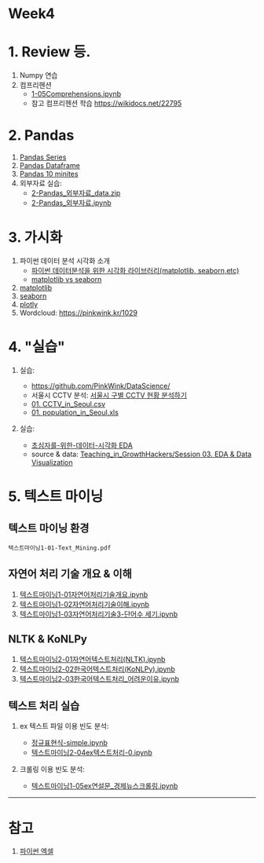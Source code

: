 # Week4

# 1. Review 등.

1. Numpy 연습
2. 컴프리헨션
    - [1-05Comprehensions.ipynb](notebooks/1-05Comprehensions.ipynb)
    - 참고 컴프리헨션 학습 https://wikidocs.net/22795

# 2. Pandas

1. [Pandas Series](notebooks/2-04Pandas_Series-0.ipynb)
2. [Pandas Dataframe](notebooks/2-05Pandas_DataFrame-0.ipynb)
3. [Pandas 10 minites](https://pandas.pydata.org/docs/user_guide/10min.html)
4. 외부자료 실습:
    - [2-Pandas_외부자료_data.zip](notebooks/2-Pandas_외부자료_data.zip)
    - [2-Pandas_외부자료.ipynb](notebooks/2-Pandas_외부자료.ipynb)



# 3. 가시화

1. 파이썬 데이터 분석 시각화 소개
    - [파이썬 데이터분석을 위한 시각화 라이브러리(matplotlib, seaborn,etc)](https://modulabs.co.kr/blog/python-data-analysis-matplotlib-seaborn-etc/#:~:text=Matplotlib%20vs%20seaborn,-Matplotlib%20%EB%8A%94%20%EC%A7%80%EC%86%8D%EC%A0%81&text=%EC%88%98%EB%A7%8E%EC%9D%80%20%EB%A0%8C%EB%8D%94%EB%A7%81%20%EB%B0%B1%EC%97%94%EB%93%9C%EB%A5%BC%20%EC%A0%9C%EA%B3%B5,%EB%90%9C%20Python%20%ED%94%8C%EB%A1%9C%ED%8C%85%20%EB%9D%BC%EC%9D%B4%EB%B8%8C%EB%9F%AC%EB%A6%AC%EC%9E%85%EB%8B%88%EB%8B%A4.)
    - [matplotlib vs seaborn](https://datauntold.com/matplotlib-vs-seaborn/)
1. [matplotlib](notebooks/2-가시화1-Matplotlib.ipynb)
2. [seaborn](notebooks/2-가시화2-Seaborn.ipynb)
3. [plotly](notebooks/2-가시화3-Plotly.ipynb)
4. Wordcloud: https://pinkwink.kr/1029



# 4. "실습"
1. 실습:
    - https://github.com/PinkWink/DataScience/
    - 서울시 CCTV 분석: [서울시 구별 CCTV 현황 분석하기](https://github.com/PinkWink/DataScience/blob/master/source_code/01.%20Basic%20of%20Python%2C%20Pandas%20and%20Matplotlib%20%20via%20analysis%20of%20CCTV%20in%20Seoul.ipynb)
    - [01. CCTV_in_Seoul.csv](https://github.com/PinkWink/DataScience/blob/master/data/01.%20CCTV_in_Seoul.csv)
    - [01. population_in_Seoul.xls](https://github.com/PinkWink/DataScience/blob/master/data/01.%20population_in_Seoul.xls)

2. 실습:
    - [초심자를-위한-데이터-시각화 EDA](https://medium.com/bondata/%EC%B4%88%EC%8B%AC%EC%9E%90%EB%A5%BC-%EC%9C%84%ED%95%9C-%EB%8D%B0%EC%9D%B4%ED%84%B0-%EC%8B%9C%EA%B0%81%ED%99%94-eda-%EA%B0%80%EC%9D%B4%EB%93%9C%EB%9D%BC%EC%9D%B8-%EC%8B%A4%EC%8A%B5-62d11f93e17e)
    - source & data: [Teaching_in_GrowthHackers/Session 03. EDA & Data Visualization](https://github.com/BokyungChoi/teaching_in_GrowthHackers/tree/master/Session%2003.%20EDA%20%26%20Data%20Visualization)

<!--
6. 실습: 네이버영화랭킹 크롤링 결과 분석
 - 참고: https://github.com/PinkWink/DataScience/blob/master/source_code/03-2.%20Naver%20Movie%20Rank.ipynb

3. "실습" Selenium 이용 클롤링과 데이터 수집
4. KRX 주식시세 크롤링
    - requests 이용 POST 방식
-->



# 5. 텍스트 마이닝

## 텍스트 마이닝 환경

`텍스트마이닝1-01-Text_Mining.pdf`
 
## 자연어 처리 기술 개요 & 이해

1. [텍스트마이닝1-01자연어처리기술개요.ipynb](!notebooks/텍스트마이닝1-01자연어처리기술1-개요.ipynb)
2. [텍스트마이닝1-02자연어처리기술이해.ipynb](!notebooks/텍스트마이닝1-02자연어처리기술2-이해.ipynb)
3. [텍스트마이닝1-03자연어처리기술3-단어수 세기.ipynb](!notebooks/텍스트마이닝1-03자연어처리기술3-단어수세기.ipynb)

## NLTK & KoNLPy

1. [텍스트마이닝2-01자연어텍스트처리(NLTK).ipynb](!notebooks/텍스트마이닝2-01자연어텍스트처리(NLTK).ipynb)
2. [텍스트마이닝2-02한국어텍스트처리(KoNLPy).ipynb](!notebooks/텍스트마이닝2-02한국어텍스트처리(KoNLPy).ipynb)
3. [텍스트마이닝2-03한국어텍스트처리_어려운이유.ipynb](!notebooks/텍스트마이닝2-03한국어텍스트처리_어려운이유.ipynb)


## 텍스트 처리 실습

1. ex 텍스트 파일 이용 빈도 분석:
   - [정규표현식-simple.ipynb](!notebooks/정규표현식-simple.ipynb)
   - [텍스트마이닝2-04ex텍스트처리-0.ipynb](!notebooks/텍스트마이닝2-04ex텍스트처리-0.ipynb)

3. 크롤링 이용 빈도 분석:
   - [텍스트마이닝1-05ex연설문_경제뉴스크롤링.ipynb](!notebooks/텍스트마이닝2-05ex연설문_경제뉴스-빈도분석.ipynb)


---
# 참고

1. [파이썬 엑셀](https://github.com/wikibook/pyexcel)
